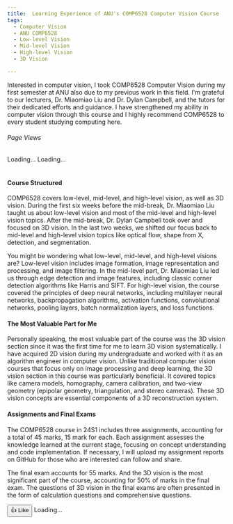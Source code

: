 ```yaml
---
title:  Learning Experience of ANU's COMP6528 Computer Vision Course
tags:
  - Computer Vision
  - ANU COMP6528
  - Low-level Vision
  - Mid-level Vision
  - High-level Vision
  - 3D Vision

---
```


Interested in computer vision, I took COMP6528 Computer Vision during my first semester at ANU also due to my previous
work in this field. I'm grateful to our lecturers, Dr. Miaomiao Liu and Dr. Dylan Campbell, and the tutors for their
dedicated efforts and guidance. I have strengthened my ability in computer vision through this course and
I highly recommend COMP6528 to every student studying computing here.

<!--more-->

<div class="page-views-container">
        <h6>Page Views</h6>
        <span id="page-views-today">Loading...</span>
        <span id="page-views">Loading...</span>
</div>
<br>

#### Course Structured
COMP6528 covers low-level, mid-level, and high-level vision, as well as 3D vision. During the first six weeks before 
the mid-break, Dr. Miaomiao Liu taught us about low-level vision and most of the mid-level and high-level vision topics.
After the mid-break, Dr. Dylan Campbell took over and focused on 3D vision. In the last two weeks, we shifted our focus 
back to mid-level and high-level vision topics like optical flow, shape from X, detection, and segmentation.

You might be wondering what low-level, mid-level, and high-level visions are?
Low-level vision includes image formation, image representation and processing, and image filtering. 
In the mid-level part, Dr. Miaomiao Liu led us through edge detection and image features, including classic corner 
detection algorithms like Harris and SIFT. For high-level vision, the course covered the principles of deep neural 
networks, including multilayer neural networks, backpropagation algorithms, activation functions, convolutional networks, 
pooling layers, batch normalization layers, and loss functions.

#### The Most Valuable Part for Me
Personally speaking, the most valuable part of the course was the 3D vision section since it was the first time for me 
to learn 3D vision systematically. 
I have acquired 2D vision during my undergraduate and worked with it as an algorithm engineer in computer vision. 
Unlike traditional computer vision courses that focus only on image processing and deep learning, the 3D vision section 
in this course was particularly beneficial. It covered topics like camera models, homography, camera calibration, 
and two-view geometry (epipolar geometry, triangulation, and stereo cameras). These 3D vision concepts are essential 
components of a 3D reconstruction system. 

#### Assignments and Final Exams

The COMP6528 course in 24S1 includes three assignments, accounting for a total of 45 marks, 15 mark for each. 
Each assignment assesses the knowledge learned at the current stage, focusing on concept understanding and code implementation.
If necessary, I will upload my assignment reports on GitHub for those who are interested can follow and share. 

The final exam accounts for 55 marks. And the 3D vision is the most significant part of the course, accounting for 50% 
of marks in the final exam. The questions of 3D vision in the final exams are often presented in the form of 
calculation questions and comprehensive questions.

<body data-article-id="post-comp6528-CV-notes">
</body>

<div class="like-button-container">
    <button id="like-button" onclick="incrementLike()">👍 Like</button>
    <span id="like-count">Loading...</span>
</div>
